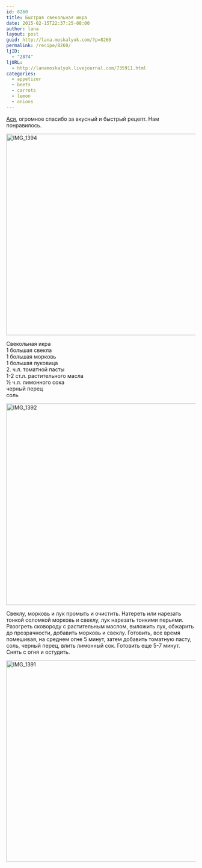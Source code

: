 ```yaml
---
id: 8260
title: Быстрая свекольная икра
date: 2015-02-15T22:37:25-08:00
author: lana
layout: post
guid: http://lana.moskalyuk.com/?p=8260
permalink: /recipe/8260/
ljID:
  - "2874"
ljURL:
  - http://lanamoskalyuk.livejournal.com/735911.html
categories:
  - appetizer
  - beets
  - carrots
  - lemon
  - onions
---
```

[Ася](http://zveruska.livejournal.com/131529.html), огромное спасибо за вкусный и быстрый рецепт. Нам понравилось.

<img loading="lazy" src="https://farm8.staticflickr.com/7446/16346997928_935931b7f5_c.jpg" alt="IMG_1394" width="800" height="534" /> 

Свекольная икра  
1 большая свекла  
1 большая морковь  
1 большая луковица  
2. ч.л. томатной пасты  
1-2 ст.л. растительного масла  
½ ч.л. лимонного сока  
черный перец  
соль

<img loading="lazy" src="https://farm8.staticflickr.com/7347/16508681286_eb84bfa74d_c.jpg" alt="IMG_1392" width="800" height="534" /> 

Свеклу, морковь и лук промыть и очистить. Натереть или нарезать тонкой соломкой морковь и свеклу, лук нарезать тонкими перьями. Разогреть сковороду с растительным маслом, выложить лук, обжарить до прозрачности, добавить морковь и свеклу. Готовить, все время помешивая, на среднем огне 5 минут, затем добавить томатную пасту, соль, черный перец, влить лимонный сок. Готовить еще 5-7 минут. Снять с огня и остудить.

<img loading="lazy" src="https://farm8.staticflickr.com/7290/16348782967_4a9be2f19d_c.jpg" alt="IMG_1391" width="800" height="534" />